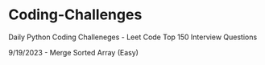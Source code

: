 # Coding-Challenges

Daily Python Coding Challeneges - Leet Code Top 150 Interview Questions

9/19/2023 - Merge Sorted Array (Easy)
